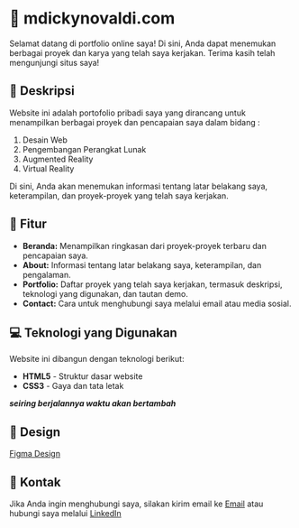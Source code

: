 # 🙂 mdickynovaldi.com

Selamat datang di portfolio online saya! Di sini, Anda dapat menemukan berbagai proyek dan karya yang telah saya kerjakan. Terima kasih telah mengunjungi situs saya!

## 👋 Deskripsi

Website ini adalah portofolio pribadi saya yang dirancang untuk menampilkan berbagai proyek dan pencapaian saya dalam bidang :

1. Desain Web
2. Pengembangan Perangkat Lunak
3. Augmented Reality
4. Virtual Reality

Di sini, Anda akan menemukan informasi tentang latar belakang saya, keterampilan, dan proyek-proyek yang telah saya kerjakan.

## 🧩 Fitur

- **Beranda:** Menampilkan ringkasan dari proyek-proyek terbaru dan pencapaian saya.
- **About:** Informasi tentang latar belakang saya, keterampilan, dan pengalaman.
- **Portfolio:** Daftar proyek yang telah saya kerjakan, termasuk deskripsi, teknologi yang digunakan, dan tautan demo.
- **Contact:** Cara untuk menghubungi saya melalui email atau media sosial.

## 💻 Teknologi yang Digunakan

Website ini dibangun dengan teknologi berikut:

- **HTML5** - Struktur dasar website
- **CSS3** - Gaya dan tata letak

**_seiring berjalannya waktu akan bertambah_**

## 🎨 Design

[Figma Design](https://www.figma.com/design/pqjPrJVMB3tkEyXhJUxwe2/Untitled?node-id=0-1&t=urS4uifIw4r6WYT6-1)

## 📱 Kontak

Jika Anda ingin menghubungi saya, silakan kirim email ke [Email](mochdickyn@gmail.com) atau hubungi saya melalui [LinkedIn](https://linkedin.com/in/mochdickynovaldi)
